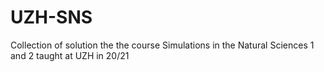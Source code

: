 # UZH-SNS

Collection of solution the the course Simulations in the Natural Sciences 1 and 2 taught at UZH in 20/21
